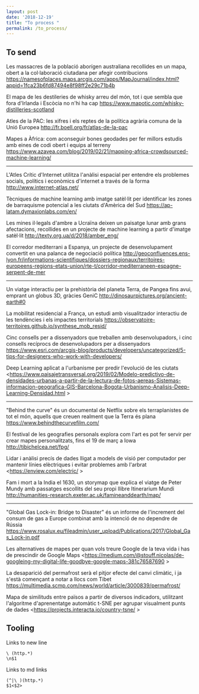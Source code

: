 ```yaml
---
layout: post
date: '2018-12-19'
title: "To process "
permalink: /to_process/
---
```


## To send

Les massacres de la població aborígen australiana recollides en un mapa, obert a la col·laboració ciutadana per afegir contribucions
<https://namesofplaces.maps.arcgis.com/apps/MapJournal/index.html?appid=1fca23b6fd87494e8f98ff2e29c71b4b>

El mapa de les destileries de whisky arreu del món, tot i que sembla que fora d'Irlanda i Escòcia no n'hi ha cap
<https://www.mapotic.com/whisky-distilleries-scotland>

Atles de la PAC: les xifres i els reptes de la política agrària comuna de la Unió Europea
<http://fr.boell.org/fr/atlas-de-la-pac>

Mapes a Àfrica: com aconseguir bones geodades per fer millors estudis amb eines de codi obert i equips al terreny <https://www.azavea.com/blog/2019/02/21/mapping-africa-crowdsourced-machine-learning/>

---

L'Atles Crític d'Internet utilitza l'anàlisi espacial per entendre els problemes socials, polítics i econòmics d'internet a través de la forma
<http://www.internet-atlas.net/>

Tècniques de machine learning amb imatge satèl·lit per identificar les zones de barraquisme potencial a les ciutats d'Amèrica del Sud
<https://ap-latam.dymaxionlabs.com/en/>

Les mines il·legals d'ambre a Ucraïna deixen un paisatge lunar amb grans afectacions, recollides en un projecte de machine learning a partir d'imatge satèl·lit
<http://texty.org.ua/d/2018/amber_eng/>

El corredor mediterrani a Espanya, un projecte de desenvolupament convertit en una palanca de negociació política
<http://geoconfluences.ens-lyon.fr/informations-scientifiques/dossiers-regionaux/territoires-europeens-regions-etats-union/rte-t/corridor-mediterraneen-espagne-serpent-de-mer>

---

Un viatge interactiu per la prehistòria del planeta Terra, de Pangea fins avui, emprant un globus 3D, gràcies GeniC
<http://dinosaurpictures.org/ancient-earth#0>

La mobilitat residencial a França, un estudi amb visualitzador interactiu de les tendències i els impactes territorials
<https://observatoire-territoires.github.io/synthese_mob_resid/>

Cinc consells per a dissenyadors que treballen amb desenvolupadors, i cinc consells recíprocs de desenvolupadors per a dissenyadors
<https://www.esri.com/arcgis-blog/products/developers/uncategorized/5-tips-for-designers-who-work-with-developers/>

Deep Learning aplicat a l'urbanisme per predir l'evolució de les ciutats
<https://www.paisajetransversal.org/2019/02/Modelo-predictivo-de-densidades-urbanas-a-partir-de-la-lectura-de-fotos-aereas-Sistemas-informacion-geografica-GIS-Barcelona-Bogota-Urbanismo-Analisis-Deep-Learning-Densidad.html >

---

"Behind the curve" és un documental de Netflix sobre els terraplanistes de tot el món, aquells que creuen realment que la Terra és plana
<https://www.behindthecurvefilm.com/>

El festival de les geografies personals explora com l'art es pot fer servir per crear mapes personalitzats, fins el 19 de març a Iowa
<http://tibichelcea.net/fpg/>

Lidar i anàlisi precís de dades lligat a models de visió per computador per mantenir línies elèctriques i evitar problemes amb l'arbrat
<https://enview.com/electric/ >

Fam i mort a la India el 1630, un storymap que explica el viatge de Peter Mundy amb passatges escollits del seu propi llibre Itinerarium Mundi
<http://humanities-research.exeter.ac.uk/famineanddearth/map/>

---

"Global Gas Lock-in: Bridge to Disaster" és un informe de l'increment del consum de gas a Europe combinat amb la intenció de no dependre de Rússia
<https://www.rosalux.eu/fileadmin/user_upload/Publications/2017/Global_Gas_Lock-in.pdf>

Les alternatives de mapes per quan vols treure Google de la teva vida i has de prescindir de Google Maps
<https://medium.com/@stouff.nicolas/de-googleing-my-digital-life-goodbye-google-maps-381c76587690 >

La desaparició del permafrost serà el pitjor efecte del canvi climàtic, i ja s'està començant a notar a llocs com Tibet
<https://multimedia.scmp.com/news/world/article/3000839/permafrost/>

Mapa de similituds entre països a partir de diversos indicadors, utilitzant l'algoritme d'aprenentatge automàtic t-SNE per agrupar visualment punts de dades
<https://projects.interacta.io/country-tsne/ >


## Tooling

Links to new line

```text
\ (http.*)
\n$1
```

Links to md links
```text
(^|\ )(http.*)
$1<$2>
```
